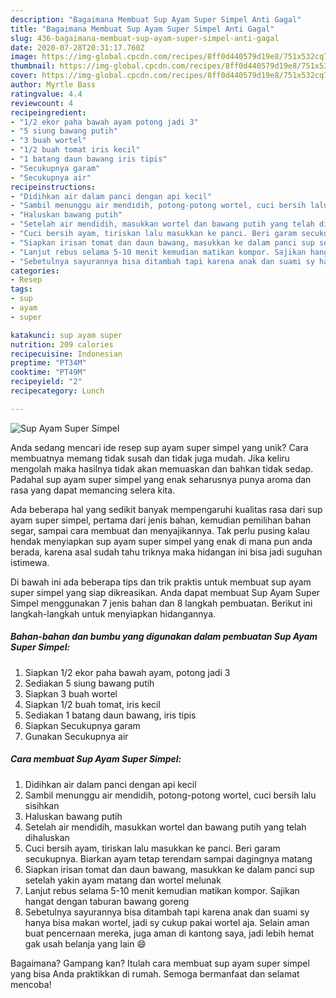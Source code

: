 ```yaml
---
description: "Bagaimana Membuat Sup Ayam Super Simpel Anti Gagal"
title: "Bagaimana Membuat Sup Ayam Super Simpel Anti Gagal"
slug: 436-bagaimana-membuat-sup-ayam-super-simpel-anti-gagal
date: 2020-07-28T20:31:17.760Z
image: https://img-global.cpcdn.com/recipes/8ff0d440579d19e8/751x532cq70/sup-ayam-super-simpel-foto-resep-utama.jpg
thumbnail: https://img-global.cpcdn.com/recipes/8ff0d440579d19e8/751x532cq70/sup-ayam-super-simpel-foto-resep-utama.jpg
cover: https://img-global.cpcdn.com/recipes/8ff0d440579d19e8/751x532cq70/sup-ayam-super-simpel-foto-resep-utama.jpg
author: Myrtle Bass
ratingvalue: 4.4
reviewcount: 4
recipeingredient:
- "1/2 ekor paha bawah ayam potong jadi 3"
- "5 siung bawang putih"
- "3 buah wortel"
- "1/2 buah tomat iris kecil"
- "1 batang daun bawang iris tipis"
- "Secukupnya garam"
- "Secukupnya air"
recipeinstructions:
- "Didihkan air dalam panci dengan api kecil"
- "Sambil menunggu air mendidih, potong-potong wortel, cuci bersih lalu sisihkan"
- "Haluskan bawang putih"
- "Setelah air mendidih, masukkan wortel dan bawang putih yang telah dihaluskan"
- "Cuci bersih ayam, tiriskan lalu masukkan ke panci. Beri garam secukupnya. Biarkan ayam tetap terendam sampai dagingnya matang"
- "Siapkan irisan tomat dan daun bawang, masukkan ke dalam panci sup setelah yakin ayam matang dan wortel melunak"
- "Lanjut rebus selama 5-10 menit kemudian matikan kompor. Sajikan hangat dengan taburan bawang goreng"
- "Sebetulnya sayurannya bisa ditambah tapi karena anak dan suami sy hanya bisa makan wortel, jadi sy cukup pakai wortel aja. Selain aman buat pencernaan mereka, juga aman di kantong saya, jadi lebih hemat gak usah belanja yang lain 😄"
categories:
- Resep
tags:
- sup
- ayam
- super

katakunci: sup ayam super 
nutrition: 209 calories
recipecuisine: Indonesian
preptime: "PT34M"
cooktime: "PT49M"
recipeyield: "2"
recipecategory: Lunch

---
```



![Sup Ayam Super Simpel](https://img-global.cpcdn.com/recipes/8ff0d440579d19e8/751x532cq70/sup-ayam-super-simpel-foto-resep-utama.jpg)

Anda sedang mencari ide resep sup ayam super simpel yang unik? Cara membuatnya memang tidak susah dan tidak juga mudah. Jika keliru mengolah maka hasilnya tidak akan memuaskan dan bahkan tidak sedap. Padahal sup ayam super simpel yang enak seharusnya punya aroma dan rasa yang dapat memancing selera kita.

Ada beberapa hal yang sedikit banyak mempengaruhi kualitas rasa dari sup ayam super simpel, pertama dari jenis bahan, kemudian pemilihan bahan segar, sampai cara membuat dan menyajikannya. Tak perlu pusing kalau hendak menyiapkan sup ayam super simpel yang enak di mana pun anda berada, karena asal sudah tahu triknya maka hidangan ini bisa jadi suguhan istimewa.




Di bawah ini ada beberapa tips dan trik praktis untuk membuat sup ayam super simpel yang siap dikreasikan. Anda dapat membuat Sup Ayam Super Simpel menggunakan 7 jenis bahan dan 8 langkah pembuatan. Berikut ini langkah-langkah untuk menyiapkan hidangannya.

<!--inarticleads1-->

##### Bahan-bahan dan bumbu yang digunakan dalam pembuatan Sup Ayam Super Simpel:

1. Siapkan 1/2 ekor paha bawah ayam, potong jadi 3
1. Sediakan 5 siung bawang putih
1. Siapkan 3 buah wortel
1. Siapkan 1/2 buah tomat, iris kecil
1. Sediakan 1 batang daun bawang, iris tipis
1. Siapkan Secukupnya garam
1. Gunakan Secukupnya air




<!--inarticleads2-->

##### Cara membuat Sup Ayam Super Simpel:

1. Didihkan air dalam panci dengan api kecil
1. Sambil menunggu air mendidih, potong-potong wortel, cuci bersih lalu sisihkan
1. Haluskan bawang putih
1. Setelah air mendidih, masukkan wortel dan bawang putih yang telah dihaluskan
1. Cuci bersih ayam, tiriskan lalu masukkan ke panci. Beri garam secukupnya. Biarkan ayam tetap terendam sampai dagingnya matang
1. Siapkan irisan tomat dan daun bawang, masukkan ke dalam panci sup setelah yakin ayam matang dan wortel melunak
1. Lanjut rebus selama 5-10 menit kemudian matikan kompor. Sajikan hangat dengan taburan bawang goreng
1. Sebetulnya sayurannya bisa ditambah tapi karena anak dan suami sy hanya bisa makan wortel, jadi sy cukup pakai wortel aja. Selain aman buat pencernaan mereka, juga aman di kantong saya, jadi lebih hemat gak usah belanja yang lain 😄




Bagaimana? Gampang kan? Itulah cara membuat sup ayam super simpel yang bisa Anda praktikkan di rumah. Semoga bermanfaat dan selamat mencoba!
